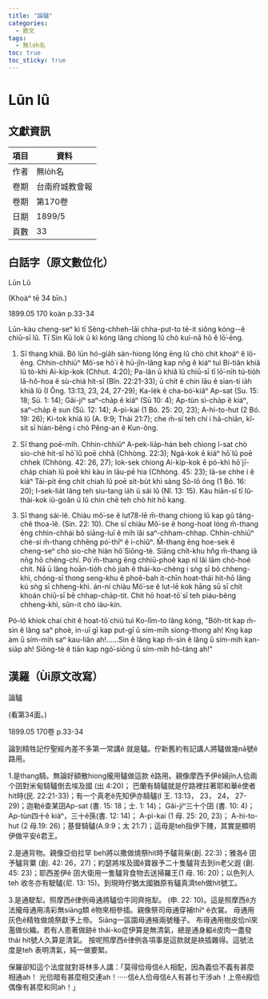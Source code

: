 ```yaml
---
title: "論驢"
categories:
  - 散文
tags:
  - 無lo̍h名
toc: true
toc_sticky: true
---
```


# Lūn lû

## 文獻資訊

| 項目 | 資料 |
|---|---|
| 作者 | 無lo̍h名 |
| 卷期 | 台南府城教會報 |
| 卷期 | 第170卷 |
| 日期 | 1899/5 |
| 頁數 | 33 |

## 白話字（原文數位化）

Lūn Lû

(Khoàⁿ tē 34 bīn.)

1899.05 170 koàn p.33-34

Lūn-kàu cheng-seⁿ kì tī Sèng-chheh-lāi chha-put-to tē-it siông kóng--ê chiū-sī lû. Tī Sin Kū Iok ū kì kóng lâng chiong lû chò kuí-nā hō ê lō͘-ēng.

1. Sī thang khiâ. Bô lūn hó-gia̍h sàn-hiong lóng ēng lû chò chit khoáⁿ ê lō-ēng. Chhin-chhiūⁿ Mô͘-se hō͘ i ê hū-jîn-lâng kap nn̄g ê kiáⁿ tuì Bí-tiân khiâ lû tò-khì Ai-ki̍p-kok (Chhut. 4:20); Pa-lân ū khiâ lû chiū-sī tī lō͘-ni̍h tú-tio̍h Iâ-hô-hoa ê sù-chiá hit-sî (Bîn. 22:21-33); ū chi̍t ê chin lāu ê sian-ti ia̍h khiâ lû (I Ông. 13:13, 23, 24, 27-29); Ka-le̍k ê cha-bó͘-kiáⁿ Ap-sat (Su. 15: 18; Sū. 1: 14); Gâi-jíⁿ saⁿ-cha̍p ê kiáⁿ (Sū 10: 4); Ap-tùn sì-cha̍p ê kiáⁿ, saⁿ-cha̍p ê sun (Sū. 12: 14); A-pì-kai (1 Bó. 25: 20, 23); A-hi-to-hut (2 Bó. 19: 26); Ki-tok khiâ lû (A. 9:9; Thài 21:7); che m̄-sī teh chí i hā-chiān, kî-si̍t sī hián-bêng i chò Pêng-an ê Kun-ông.

2. Sī thang poē-mi̍h. Chhin-chhiūⁿ A-pek-lia̍p-hán beh chiong I-sat chò sio-chè hit-sî hō͘ lû poē chhâ (Chhòng. 22:3); Ngá-kok ê kiáⁿ hō͘ lû poē chhek (Chhòng. 42: 26, 27); Iok-sek chiong Ai-ki̍p-kok ê pó-khì hō͘ jī-cha̍p chiah lû poē khì kàu in lāu-pē hia (Chhòng. 45: 23); Iâ-se chhe i ê kiáⁿ Tāi-pi̍t ēng chi̍t chiah lû poē si̍t-bu̍t khì sàng Sò-lô ông (1 Bó. 16: 20); I-sek-lia̍t lâng teh siu-tang ia̍h ū sái lû (Nî. 13: 15). Kàu hiān-sî tī Iû-thài-kok iû-goân ū lû chin chē teh chò hit hō kang.

3. Sī thang sái-lê. Chiàu mô͘-se ê lut78-lē m̄-thang chiong lû kap gû tâng-chê thoa-lê. (Sin. 22: 10). Che sī chiàu Mô͘-se ê hong-hoat lóng m̄-thang ēng chhìn-chhái bô siāng-luī ê mi̍h lâi saⁿ-chham-chhap. Chhin-chhiūⁿ chè-si m̄-thang chhēng pó͘-thīⁿ ê i-chiûⁿ. M̄-thang ēng hoe-sek ê cheng-seⁿ chò sio-chè hiàn hō͘ Siōng-tè. Siāng chi̍t-khu hn̂g m̄-thang iā nn̄g hō chéng-chí. Pò͘ m̄-thang ēng chhiū-phoê kap nî lâi lām chò-hoé chit. Nā ū lâng hoān-tio̍h chò jiah ê thái-ko-chèng i sǹg sī bô chheng-khì, chóng-sī thong seng-khu ê phoê-bah it-chīn hoat-thái hit-hō lâng kú sǹg sī chheng-khì. án-ni chiàu Mô͘-se ê lut-lē kok hāng sū sī chit khoán chiū-sī bē chhap-cha̍p-tit. Chit hō hoat-tō͘ sī teh piáu-bêng chheng-khì, sûn-it chò iàu-kín.

Pó-lô khiok chai chit ê hoat-tō͘ chiū tuì Ko-lîm-to lâng kóng, "Bo̍h-tit kap m̄-sìn ê lâng saⁿ phoè, in-uī gī kap put-gī ū sím-mi̍h siong-thong ah! Kng kap àm ū sím-mi̍h saⁿ kau-liân ah!......Sìn ê lâng kap m̄-sìn ê lâng ū sím-mi̍h kan-sia̍p ah! Siōng-tè ê tiān kap ngó͘-siōng ū sím-mi̍h hô-tâng ah!"

## 漢羅（Ùi原文改寫）

論驢

(看第34面。)

1899.05 170卷 p.33-34

論到精牲記佇聖經內差不多第一常講ê 就是驢。佇新舊約有記講人將驢做幾nā號ê路用。

1.是thang騎。無論好額散hiong攏用驢做這款 ê路用。親像摩西予伊ê婦jîn人佮兩个囝對米甸騎驢倒去埃及國 (出 4:20)； 巴蘭有騎驢就是佇路裡拄著耶和華ê使者hit時(民. 22:21-33)；有一个真老ê先知伊亦騎驢(I 王. 13:13， 23， 24， 27-29)；迦勒ê查某囝Ap-sat (書. 15: 18；士. 1: 14)； Gâi-jíⁿ三十个囝 (書. 10: 4)； Ap-tùn四十ê kiáⁿ，三十ê孫(書. 12: 14)； A-pì-kai (1 母. 25: 20, 23)； A-hi-to-hut (2 母.19: 26)；基督騎驢(A.9:9；太 21:7)；這毋是teh指伊下賤，其實是顯明伊做平安ê君王。

2.是通背物。親像亞伯拉罕 beh將以撒做燒祭hit時予驢背柴(創. 22:3)；雅各ê 囝予驢背粟 (創. 42: 26，27)；約瑟將埃及國ê寶器予二十隻驢背去到in老父遐 (創. 45: 23)；耶西差伊ê 囝大衛用一隻驢背食物去送掃羅王(1 母. 16: 20)；以色列人teh 收冬亦有駛驢(尼. 13: 15)。到現時佇猶太國猶原有驢真濟teh做hit號工。

3.是通駛犁。照摩西ê律例毋通將驢佮牛同齊拖犁。 (申. 22: 10)。這是照摩西ê方法攏毋通用凊彩無siāng類 ê物來相參插。親像祭司毋通穿補thīⁿ ê衣裳。 毋通用灰色ê精牲做燒祭獻予上帝。 Siāng一區園毋通掖兩號種子。 布毋通用樹皮佮nî來濫做伙織。若有人患著做跡ê thái-ko症伊算是無清氣，總是通身軀ê皮肉一盡發thái hit號人久算是清氣。 按呢照摩西ê律例各項事是這款就是袂插雜得。這號法度是teh 表明清氣，純一做要緊。

保羅卻知這个法度就對哥林多人講：「莫得佮毋信ê人相配，因為義佮不義有甚麼相通ah！ 光佮暗有甚麼相交連ah！‧‧‧‧‧信ê人佮毋信ê人有甚乜干涉ah！上帝ê殿佮偶像有甚麼和同ah！」
